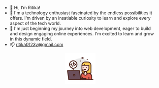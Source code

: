 - 👋 Hi, I’m Ritika!
- 👀 I'm a technology enthusiast fascinated by the endless possibilities it offers. I'm driven by an insatiable curiosity to learn and explore every aspect of the tech world.
- 🌱 I'm just beginning my journey into web development, eager to build and design engaging online experiences. I'm excited to learn and grow in this dynamic field.
- 📫 ritika0123y@gmail.com
<div id="header" align="center">
<img src="images/girl.png" width="100">
</div>


<!---
ritzzy01/ritzzy01 is a ✨ special ✨ repository because its `README.md` (this file) appears on your GitHub profile.
You can click the Preview link to take a look at your changes.
--->
